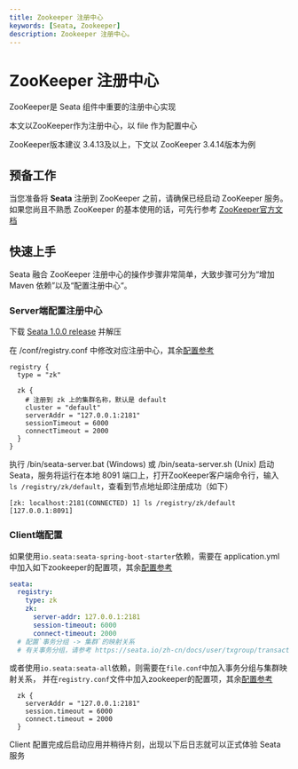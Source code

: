 ```yaml
---
title: Zookeeper 注册中心
keywords: [Seata, Zookeeper]
description: Zookeeper 注册中心。
---
```


# ZooKeeper 注册中心

ZooKeeper是 Seata 组件中重要的注册中心实现

本文以ZooKeeper作为注册中心，以 file 作为配置中心

ZooKeeper版本建议 3.4.13及以上，下文以 ZooKeeper 3.4.14版本为例

## 预备工作

当您准备将 **Seata** 注册到 ZooKeeper 之前，请确保已经启动 ZooKeeper 服务。如果您尚且不熟悉 ZooKeeper 的基本使用的话，可先行参考 [ZooKeeper官方文档](https://zookeeper.apache.org/doc/r3.4.14/index.html)



## 快速上手

Seata 融合 ZooKeeper 注册中心的操作步骤非常简单，大致步骤可分为“增加 Maven 依赖”以及“配置注册中心“。



### Server端配置注册中心

下载 [Seata 1.0.0 release](https://github.com/seata/seata/releases/tag/v1.0.0) 并解压

在 /conf/registry.conf 中修改对应注册中心，其余[配置参考](https://github.com/seata/seata/blob/develop/script/client/conf/registry.conf)

```
registry {
  type = "zk"

  zk {
    # 注册到 zk 上的集群名称，默认是 default
    cluster = "default"
    serverAddr = "127.0.0.1:2181"
    sessionTimeout = 6000
    connectTimeout = 2000
  }
}
```

执行 /bin/seata-server.bat (Windows) 或 /bin/seata-server.sh (Unix) 启动 Seata，服务将运行在本地 8091 端口上，打开ZooKeeper客户端命令行，输入` ls /registry/zk/default`，查看到节点地址即注册成功（如下）

```text
[zk: localhost:2181(CONNECTED) 1] ls /registry/zk/default
[127.0.0.1:8091]
```




### Client端配置


如果使用`io.seata:seata-spring-boot-starter`依赖，需要在 application.yml 中加入如下zookeeper的配置项，其余[配置参考](https://github.com/seata/seata/blob/1.0.0/script/client/spring/application.yml)

```yaml
seata:
  registry:
    type: zk
    zk:
      server-addr: 127.0.0.1:2181
      session-timeout: 6000
      connect-timeout: 2000
  # 配置`事务分组 -> 集群`的映射关系
  # 有关事务分组，请参考 https://seata.io/zh-cn/docs/user/txgroup/transaction-group
```

或者使用`io.seata:seata-all`依赖，则需要在`file.conf`中加入事务分组与集群映射关系， 并在`registry.conf`文件中加入zookeeper的配置项，其余[配置参考](https://github.com/seata/seata/tree/1.0.0/script/client/conf)

```
  zk {
    serverAddr = "127.0.0.1:2181"
    session.timeout = 6000
    connect.timeout = 2000
  }
```



Client 配置完成后启动应用并稍待片刻，出现以下后日志就可以正式体验 Seata 服务





